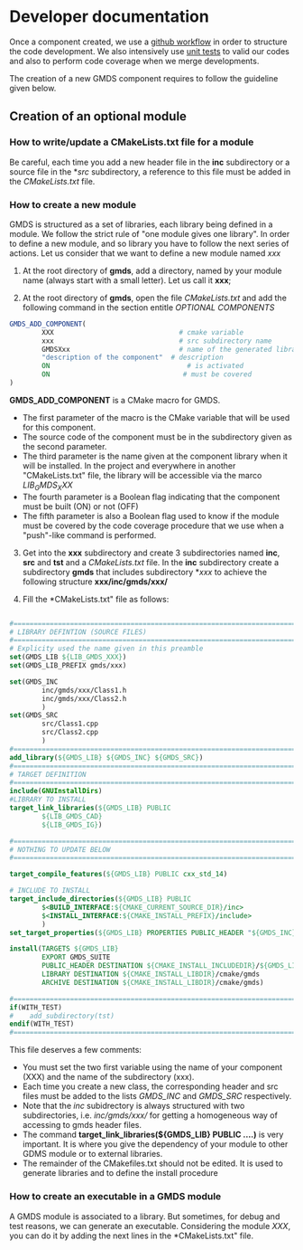 # Developer documentation

Once a component created, we use a [github workflow](git_workflow.md) in order to structure the code development. 
We also intensively use [unit tests](unit_testing.md) to valid our codes and also to perform code coverage when we merge developments.

The creation of a new GMDS component requires to follow the guideline given below.

## Creation of an optional module

### How to write/update a CMakeLists.txt file for a module

Be careful, each time you add a new header file in the **inc** subdirectory or a source file in the **src* subdirectory, a reference to this file must be added in the *CMakeLists.txt* file.

### How to create a new module

GMDS is structured as a set of libraries, each library being defined in a module. We follow the strict rule of "one module gives one library". In order to define a new module, and so library you have to follow the next series of actions. Let us consider that we want to define a new module named *xxx*

1. At the root directory of **gmds**, add a directory, named by your module name (always start with a small letter). Let us call it **xxx**;

2. At the root directory of **gmds**, open the file *CMakeLists.txt* and add the following command in the section entitle *OPTIONAL COMPONENTS*

```cmake
GMDS_ADD_COMPONENT(
        XXX                               # cmake variable
        xxx                               # src subdirectory name
        GMDSXxx                           # name of the generated library
        "description of the component"  # description
        ON                                  # is activated
        ON                                 # must be covered
)
```
**GMDS_ADD_COMPONENT** is a CMake macro for GMDS.
- The first parameter of the macro is the CMake variable that will be used for this component.
- The source code of the component must be in the subdirectory given as the second parameter.
- The third parameter is the name given at the component library when it will be installed. In the project and everywhere in another "CMakeLists.txt" file, the library will be accessible via the marco *${LIB_GMDS_XXX}$*
- The fourth parameter is a Boolean flag indicating that the component must be built (ON) or not (OFF)
- The fifth parameter is also a Boolean flag used to know if the module must be covered by the code coverage procedure that we use when a "push"-like command is performed.

3. Get into the **xxx** subdirectory and create 3 subdirectories named **inc**, **src** and **tst** and a *CMakeLists.txt* file. In the **inc** subdirectory create a subdirectory **gmds** that includes subdirectory **xxx* to achieve the following structure **xxx/inc/gmds/xxx/**

4. Fill the *CMakeLists.txt" file as follows:

```cmake

#==============================================================================
# LIBRARY DEFINTION (SOURCE FILES)
#==============================================================================
# Explicity used the name given in this preamble
set(GMDS_LIB ${LIB_GMDS_XXX})
set(GMDS_LIB_PREFIX gmds/xxx)

set(GMDS_INC
        inc/gmds/xxx/Class1.h
        inc/gmds/xxx/Class2.h
        )
set(GMDS_SRC
        src/Class1.cpp
        src/Class2.cpp
        )
#==============================================================================
add_library(${GMDS_LIB} ${GMDS_INC} ${GMDS_SRC})
#==============================================================================
# TARGET DEFINITION
#==============================================================================
include(GNUInstallDirs)
#LIBRARY TO INSTALL
target_link_libraries(${GMDS_LIB} PUBLIC
        ${LIB_GMDS_CAD}
        ${LIB_GMDS_IG})

#==============================================================================
# NOTHING TO UPDATE BELOW
#==============================================================================

target_compile_features(${GMDS_LIB} PUBLIC cxx_std_14)

# INCLUDE TO INSTALL
target_include_directories(${GMDS_LIB} PUBLIC
        $<BUILD_INTERFACE:${CMAKE_CURRENT_SOURCE_DIR}/inc>
        $<INSTALL_INTERFACE:${CMAKE_INSTALL_PREFIX}/include>
        )
set_target_properties(${GMDS_LIB} PROPERTIES PUBLIC_HEADER "${GMDS_INC}")

install(TARGETS ${GMDS_LIB}
        EXPORT GMDS_SUITE
        PUBLIC_HEADER DESTINATION ${CMAKE_INSTALL_INCLUDEDIR}/${GMDS_LIB_PREFIX}
        LIBRARY DESTINATION ${CMAKE_INSTALL_LIBDIR}/cmake/gmds
        ARCHIVE DESTINATION ${CMAKE_INSTALL_LIBDIR}/cmake/gmds)

#==============================================================================
if(WITH_TEST)
#    add_subdirectory(tst)
endif(WITH_TEST)
#==============================================================================
```

This file deserves a few comments:
- You must set the two first variable using the name of your component (XXX) and the name of the subdirectory (xxx).
- Each time you create a new class, the corresponding header and src files must be added to the lists *GMDS_INC* and *GMDS_SRC* respectively.
- Note that the *inc* subidrectory is always structured with two subdirectories, i.e. *inc/gmds/xxx/* for getting a homogeneous way of accessing to gmds header files.
- The command **target_link_libraries(${GMDS_LIB} PUBLIC ....)** is very important. It is where you give the dependency of your module to other GDMS module or to external libraries.
- The remainder of the CMakefiles.txt should not be edited. It is used to generate libraries and to define the install procedure

### How to create an executable in a GMDS module
A GMDS module is associated to a library. But sometimes, for debug and test reasons, we can generate an executable. Considering the module *XXX*, you can do it by adding the next lines in the *CMakeLists.txt" file. 
